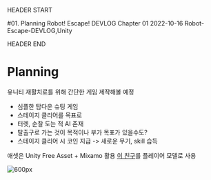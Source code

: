 HEADER START

#01. Planning
Robot! Escape! DEVLOG Chapter 01
2022-10-16
Robot-Escape-DEVLOG,Unity

HEADER END

# Planning

유니티 재활치료를 위해 간단한 게임 제작해볼 예정

- 심플한 탑다운 슈팅 게임
- 스테이지 클리어를 목표로
- 터렛, 순찰 도는 적 AI 존재
- 탈출구로 가는 것이 목적이나 부가 목표가 있을수도?
- 스테이지 클리어 시 코인 지급 -> 새로운 무기, skill 습득

애셋은 Unity Free Asset + Mixamo 활용
[이 친구](https://assetstore.unity.com/packages/3d/characters/jammo-character-mix-and-jam-158456)를 플레이어 모델로 사용

![600px](/imgs/post_imgs/robot_escape_01/1.png)